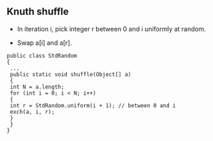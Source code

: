 ## Knuth shuffle    
* In iteration i, pick integer r between 0 and i uniformly at random.
+ Swap a[i] and a[r].
```  
public class StdRandom
{
 ...
 public static void shuffle(Object[] a)
 {
 int N = a.length;
 for (int i = 0; i < N; i++)
 {
 int r = StdRandom.uniform(i + 1); // between 0 and i
 exch(a, i, r);
 }
 }
}  
```  
